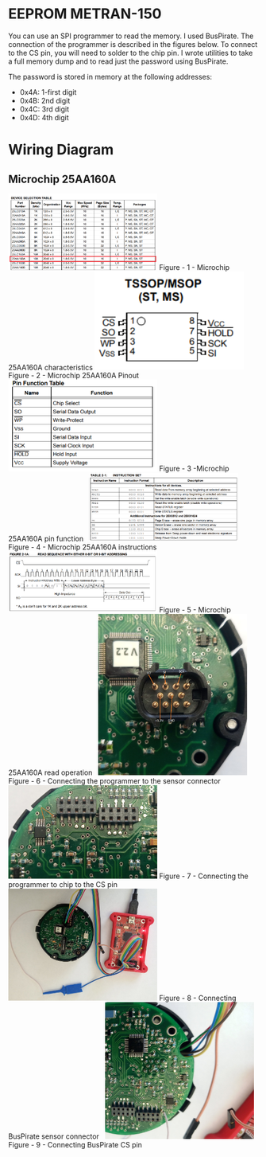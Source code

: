 # EEPROM METRAN-150

You can use an SPI programmer to read the memory. I used BusPirate. 
The connection of the programmer is described in the figures below. 
To connect to the CS pin, you will need to solder to the chip pin.
I wrote utilities to take a full memory dump and to read just the password using BusPirate.

The password is stored in memory at the following addresses:

  - 0x4A: 1-first digit
  - 0x4B: 2nd digit
  - 0x4C: 3rd digit
  - 0x4D: 4th digit

# Wiring Diagram

## Microchip 25AA160A

<img src="images/25AA160A_characteristics.png" width="300" >
Figure - 1 - Microchip 25AA160A  characteristics

<img src="images/25AA160A_pin_diagr.png" width="300" >
Figure - 2 - Microchip 25AA160A Pinout
&nbsp;

<img src="images/25AA160A_pin_function.png" width="300" >
Figure - 3 -Microchip 25AA160A pin function
&nbsp;

<img src="images/25AA160A_instr_set.png" width="300" >
Figure - 4 - Microchip 25AA160A instructions
&nbsp;

<img src="images/25AA160A_read_seq.png" width="300" >
Figure - 5 - Microchip 25AA160A read operation
&nbsp;

<img src="images/metran150_SPI_1.png" width="300" >
Figure - 6 - Connecting the programmer to the sensor connector
&nbsp;

<img src="images/metran150_SPI_2.png" width="300" >
Figure - 7 - Connecting the programmer to chip to the CS pin
&nbsp;

<img src="images/metran150_buspirate_mcu.png" width="300" >
Figure - 8 - Connecting BusPirate sensor connector
&nbsp;

<img src="images/metran150_buspirate_CS.png" width="300" >
Figure - 9 - Connecting BusPirate CS pin
&nbsp;


